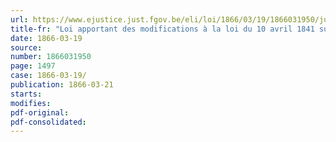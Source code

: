 ```yaml
---
url: https://www.ejustice.just.fgov.be/eli/loi/1866/03/19/1866031950/justel
title-fr: "Loi apportant des modifications à la loi du 10 avril 1841 sur les chemins vicinaux"
date: 1866-03-19
source:
number: 1866031950
page: 1497
case: 1866-03-19/
publication: 1866-03-21
starts:
modifies:
pdf-original:
pdf-consolidated:
---
```


